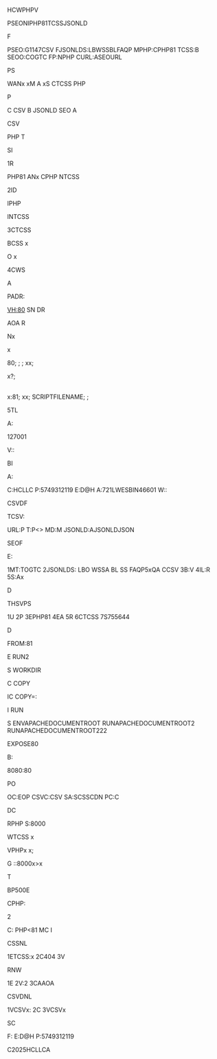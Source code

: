 HCWPHPV

PSEONIPHP81TCSSJSONLD

F

PSEO:G1147CSV
FJSONLDS:LBWSSBLFAQP
MPHP:CPHP81
TCSS:B
SEOO:COGTC
FP:NPHP
CURL:ASEOURL

PS



WANx
xM
A
xS
CTCSS
PHP







P


C
CSV
B
JSONLD
SEO
A

CSV

PHP
T


SI

1R

PHP81
ANx
CPHP
NTCSS

2ID


IPHP


INTCSS



3CTCSS


BCSS
x

O
x


4CWS

A

PADR:


<VH:80>
SN
DR

<D>
AOA
R
<D>
<VH>


Nx

x

80;
;
;
xx;


x?;


\
x:81;
xx;
SCRIPTFILENAME;
;




5TL

A:

127001


V::

BI

A:

C:HCLLC
P:5749312119
E:D@H
A:721LWESBIN46601
W::

CSVDF

TCSV:

URL:P
T:P<>
MD:M
JSONLD:AJSONLDJSON

SEOF

E:

1MT:TOGTC
2JSONLDS:
LBO
WSSA
BL
SS
FAQP5xQA
CCSV
3B:V
4IL:R
5S:Ax

D

THSVPS

1U
2P
3EPHP81
4EA
5R
6CTCSS
7S755644

D


FROM:81

E
RUN2

S
WORKDIR

C
COPY

IC
COPY=:

I
RUN

S
ENVAPACHEDOCUMENTROOT
RUNAPACHEDOCUMENTROOT2
RUNAPACHEDOCUMENTROOT222

EXPOSE80


B:


8080:80


PO

OC:EOP
CSVC:CSV
SA:SCSSCDN
PC:C

DC


RPHP
S:8000

WTCSS
x

VPHPx
x\;

G
::8000x>x


T

BP500E

CPHP:

2


C:
PHP<81
MC
I


CSSNL

1ETCSS:x
2C404
3V

RNW

1E
2V:2
3CAAOA

CSVDNL

1VCSVx:
2C
3VCSVx

SC

F:
E:D@H
P:5749312119



C2025HCLLCA
















